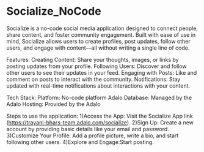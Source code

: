 # Socialize_NoCode

Socialize is a no-code social media application designed to connect people, share content, and foster community engagement. Built with ease of use in mind, Socialize allows users to create profiles, post updates, follow other users, and engage with content—all without writing a single line of code.

Features:
Creating Content: Share your thoughts, images, or links by posting updates from your profile.
Following Users: Discover and follow other users to see their updates in your feed.
Engaging with Posts: Like and comment on posts to interact with the community.
Notifications: Stay updated with real-time notifications about interactions with your content.

Tech Stack:
Platform: No-code platform Adalo
Database: Managed by the Adalo
Hosting: Provided by the Adalo

Steps to use the application:
1)Access the App: Visit the Socialize App link (https://trayani-bhars-team.adalo.com/socialize).
2)Sign Up: Create a new account by providing basic details like your email and password.
3)Customize Your Profile: Add a profile picture, write a bio, and start following other users.
4)Explore and Engage:Start posting.
